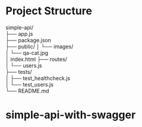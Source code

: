 # Project Structure

simple-api/  
├── app.js  
├── package.json  
├── public/
│   └── images/  
│       └── qa-cat.jpg  
│   index.html
├── routes/  
│   └── users.js  
├── tests/  
│   ├── test_healthcheck.js  
│   └── test_users.js  
└── README.md  
# simple-api-with-swagger
